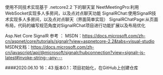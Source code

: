 使用不同技术实现基于 .netcore2.2 下的聊天室
	NeetMeetingPro:利用WebSocket实现多人多房间，以及点对点聊天功能
	SignalRChat:使用SignalR技术实现多人多房间，以及点对点聊天（界面简单实现）
	SignalRChatPage:从页面布局，代码的编写规范角度对SignalRChat项目进行功能扩展以及布局优化
	
Asp.Net Core SignalR 
	参考 ：
		MSDN：https://docs.microsoft.com/zh-cn/aspnet/core/tutorials/signalr?view=aspnetcore-2.2&tabs=visual-studio 
		MSDN文档：https://docs.microsoft.com/zh-cn/javascript/api/@microsoft/signalr/hubconnection?view=signalr-js-latest#invoke-string--any--- 

####2020.06.10  16：43
		版本0.1：项目初始化，在GitHub上创建仓库

